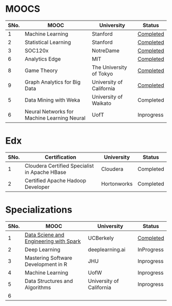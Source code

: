 # MOOCS

SNo.| MOOC | University | Status 
--- | ---  | --- | ---
1 | Machine Learning | Stanford | [Completed](https://www.coursera.org/account/accomplishments/records/BD4X2HUWKWJN)
2 | Statistical Learning | Stanford | [Completed](https://verify.lagunita.stanford.edu/SOA/a11d80627d6c4bdb9aa0d719482b004d/?lipi=urn%3Ali%3Apage%3Ad_flagship3_profile_view_base%3BzFpAVE7STVCV7OXC350UNA%3D%3D)
3 | SOC120x | NotreDame | [Completed](https://verify.edx.org/cert/a60cdafbee274024bd19b3cfdbd443b7)
6 | Analytics Edge | MIT | [Completed](https://courses.edx.org/certificates/659c8dfe1e644063b4f288aa4f4a3f00)
8 | Game Theory | The University of Tokyo | [Completed](https://www.coursera.org/account/accomplishments/certificate/423XY9HJ535S)
9 | Graph Analytics for Big Data | University of California | [Completed](https://www.coursera.org/account/accomplishments/verify/SZ7GY3D65MZ3)
5 | Data Mining with Weka | University of Waikato | Completed
6 | Neural Networks for Machine Learning Neural | UofT | Inprogress

# Edx

SNo.| Certification | University | Status 
--- | ---  | --- | ---
1 | Cloudera Certified Specialist in Apache HBase | Cloudera | Completed
2 | Certified Apache Hadoop Developer | Hortonworks | Completed

# Specializations
SNo.| MOOC | University | Status 
--- | ---  | --- | ---
1 | [Data Sciene and Engineering with Spark](https://www.edx.org/xseries/data-science-engineering-apache-spark) | UCBerkely | [Completed](https://credentials.edx.org/credentials/ca26c9d54f3041fe9c70cee126e340b4/)
2 | Deep Learning | deeplearning.ai | InProgress
3 | Mastering Software Development in R | JHU | Inprogress
4 | Machine Learning | UofW | Inprogress
5 | Data Structures and Algorithms | University of California | Inprogress
6 | 